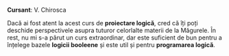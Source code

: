 **Cursant**: V. Chirosca

Dacă ai fost atent la acest curs de **proiectare logică**, cred că îți poți deschide perspectivele asupra tuturor celorlalte materii de la Măgurele. În rest, nu mi s-a părut un curs extraordinar, dar este suficient de bun pentru a înțelege bazele **logicii booleene** și este util și pentru **programarea logică**.
